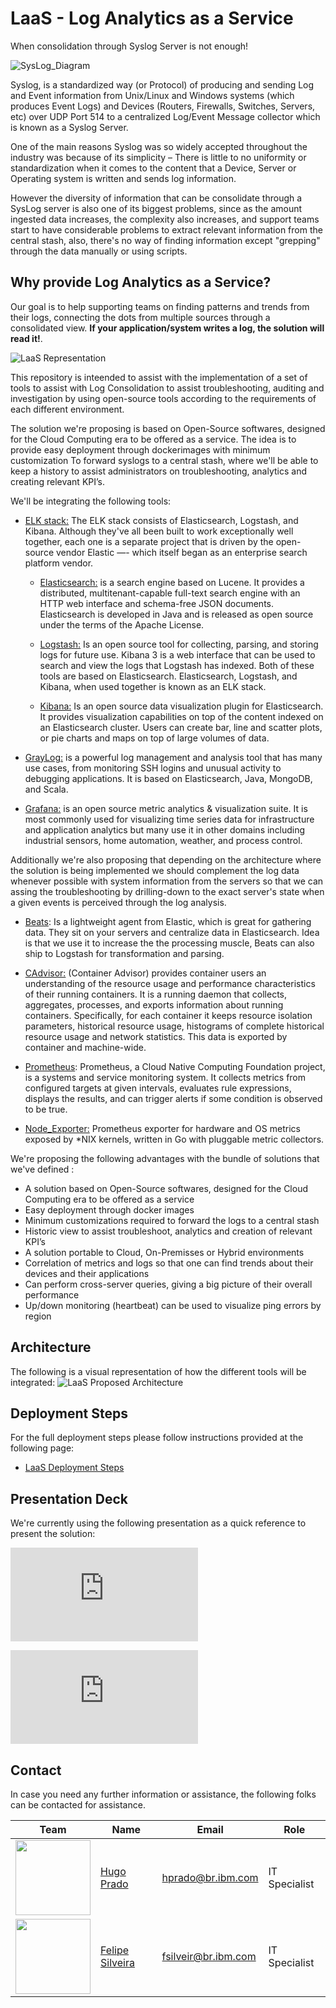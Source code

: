 # LaaS - Log Analytics as a Service

 When consolidation through Syslog Server is not enough!

![SysLog_Diagram](https://github.com/IBM-SMI-Brazil/LaaS/blob/master/images/syslog.png)

Syslog, is a standardized way (or Protocol) of producing and sending Log and Event information from Unix/Linux and Windows systems (which produces Event Logs) and Devices (Routers, Firewalls, Switches, Servers, etc) over UDP Port 514 to a centralized Log/Event Message collector which is known as a Syslog Server.

One of the main reasons Syslog was so widely accepted throughout the industry was because of its simplicity – There is little to no uniformity or standardization when it comes to the content that a Device, Server or Operating system is written and sends log information.

However the diversity of information that can be consolidate through a SysLog server is also one of its biggest problems, since as the amount ingested data increases, the complexity also increases, and support teams start to have considerable problems to extract relevant information from the central stash, also, there's no way of finding information except "grepping" through the data manually or using scripts.

## Why provide Log Analytics as a Service?

Our goal is to help supporting teams on finding patterns and trends from their logs, connecting the dots from multiple sources through a consolidated view. **If your application/system writes a log, the solution will read it!**.

![LaaS Representation](https://github.com/IBM-SMI-Brazil/LaaS/blob/master/images/laas.png)

This repository is inteended to assist with the implementation of a set of tools to assist with Log Consolidation to assist troubleshooting, auditing and investigation by using open-source tools according to the requirements of each different environment.

The solution we're proposing is based on Open-Source softwares, designed for the Cloud Computing era to be offered as a service. The idea is to provide easy deployment through dockerimages with minimum customization To forward syslogs to a central stash, where we'll be able to keep a history to assist administrators on troubleshooting, analytics and creating relevant KPI’s.

We'll be integrating the following tools:

- [ELK stack:](https://www.elastic.co/webinars/introduction-elk-stack) The ELK stack consists of Elasticsearch, Logstash, and Kibana. Although they've all been built to work exceptionally well together, each one is a separate project that is driven by the open-source vendor Elastic —- which itself began as an enterprise search platform vendor.

  - [Elasticsearch:](https://www.elastic.co/products/elasticsearch) is a search engine based on Lucene. It provides a distributed, multitenant-capable full-text search engine with an HTTP web interface and schema-free JSON documents. Elasticsearch is developed in Java and is released as open source under the terms of the Apache License.
  
  - [Logstash:](https://www.elastic.co/products/logstash) Is an open source tool for collecting, parsing, and storing logs for future use. Kibana 3 is a web interface that can be used to search and view the logs that Logstash has indexed. Both of these tools are based on Elasticsearch. Elasticsearch, Logstash, and Kibana, when used together is known as an ELK stack.
  
  - [Kibana:](https://www.elastic.co/products/kibana) Is an open source data visualization plugin for Elasticsearch. It provides visualization capabilities on top of the content indexed on an Elasticsearch cluster. Users can create bar, line and scatter plots, or pie charts and maps on top of large volumes of data.

- [GrayLog:](https://www.graylog.org/) is a powerful log management and analysis tool that has many use cases, from monitoring SSH logins and unusual activity to debugging applications. It is based on Elasticsearch, Java, MongoDB, and Scala.

- [Grafana:](https://github.com/grafana/grafana) is an open source metric analytics & visualization suite. It is most commonly used for visualizing time series data for infrastructure and application analytics but many use it in other domains including industrial sensors, home automation, weather, and process control.

Additionally we're also proposing that depending on the architecture where the solution is being implemented we should complement the log data whenever possible with system information from the servers so that we can assing the troubleshooting by drilling-down to the exact server's state when a given events is perceived through the log analysis.

- [Beats](https://www.elastic.co/products/beats): Is a lightweight agent from Elastic, which is great for gathering data. They sit on your servers and centralize data in Elasticsearch. Idea is that we use it to increase the the processing muscle, Beats can also ship to Logstash for transformation and parsing.

- [CAdvisor:](https://github.com/google/cadvisor) (Container Advisor) provides container users an understanding of the resource usage and performance characteristics of their running containers. It is a running daemon that collects, aggregates, processes, and exports information about running containers. Specifically, for each container it keeps resource isolation parameters, historical resource usage, histograms of complete historical resource usage and network statistics. This data is exported by container and machine-wide.

- [Prometheus](https://github.com/prometheus): Prometheus, a Cloud Native Computing Foundation project, is a systems and service monitoring system. It collects metrics from configured targets at given intervals, evaluates rule expressions, displays the results, and can trigger alerts if some condition is observed to be true.

- [Node_Exporter:](https://github.com/prometheus/node_exporter) Prometheus exporter for hardware and OS metrics exposed by \*NIX kernels, written in Go with pluggable metric collectors.


We're proposing the following advantages with the bundle of solutions that we've defined :

- A solution based on Open-Source softwares, designed for the Cloud Computing era to be offered as a service
- Easy deployment through docker images
- Minimum customizations required to forward the logs to a central stash
- Historic view to assist troubleshoot, analytics and creation of relevant KPI’s
- A solution portable to Cloud, On-Premisses or Hybrid environments
- Correlation of metrics and logs so that one can find trends about their devices and their applications
- Can perform cross-server queries, giving a big picture of their overall performance
- Up/down monitoring (heartbeat) can be used to visualize ping errors by region


## Architecture

The following is a visual representation of how the different tools will be integrated:
![LaaS Proposed Architecture](https://github.com/IBM-SMI-Brazil/LaaS/blob/master/images/laas_architecture.png)

## Deployment Steps

For the full deployment steps please follow instructions provided at the following page:

- [LaaS Deployment Steps](deployment/DEPLOYMENT_STEPS.md)

## Presentation Deck

We're currently using the following presentation as a quick reference to present the solution:

![2017-11-01_LaaS_(LogAnalytics_As_A_Service)_en-us_v6.0.pdf](https://github.com/IBM-SMI-Brazil/LaaS/blob/master/ppt-deck/2017-11-01_LaaS_(LogAnalytics_As_A_Service)_en-us_v6.0.pdf)

![2017-11-04_LaaS_(LogAnalytics_As_A_Service)_pt-br_v6.0.pdf](https://github.com/IBM-SMI-Brazil/LaaS/blob/master/ppt-deck/2017-11-04_LaaS_(LogAnalytics_As_A_Service)_pt-br_v6.0.pdf)

## Contact

In case you need any further information or assistance, the following folks can be contacted for assistance.

Team            |        Name   |    Email    | Role  
---------------------|------------------------------------|---------|------|
<img src="https://github.com/IBM-SMI-Brazil/LaaS/blob/master/images/hprado.png" width="120"> | [Hugo Prado](https://www.linkedin.com/in/hugodoprado/) | hprado@br.ibm.com | IT Specialist
<img src="https://https://github.com/IBM-SMI-Brazil/LaaS/blob/master/images/fsilveir.jpg" width="120">  | [Felipe Silveira](https://www.linkedin.com/in/fsilveira/) | fsilveir@br.ibm.com | IT Specialist
